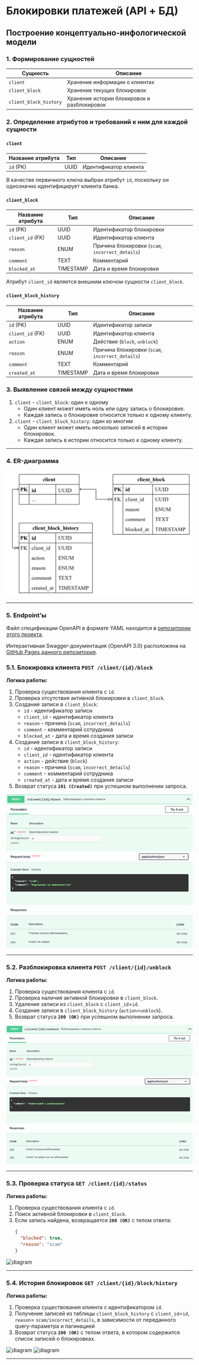 # Блокировки платежей (API + БД)

## Построение концептуально-инфологической модели

### 1. Формирование сущностей

| Сущность            | Описание                          |
|---------------------|---------------------------------|
| `client`           | Хранение информации о клиентах  |
| `client_block`     | Хранение текущих блокировок     |
| `client_block_history` | Хранение истории блокировок и разблокировок |

### 2. Определение атрибутов и требований к ним для каждой сущности

#### `client`
| Название атрибута | Тип  | Описание                     |
|-------------------|------|-----------------------------|
| `id` (PK)        | UUID | Идентификатор клиента       |

В качестве первичного ключа выбран атрибут `id`, поскольку он однозначно идентифицирует клиента банка.

#### `client_block`
| Название атрибута | Тип         | Описание                                        |
|-------------------|------------|------------------------------------------------|
| `id` (PK)        | UUID       | Идентификатор блокировки                        |
| `client_id` (FK) | UUID       | Идентификатор клиента                          |
| `reason`        | ENUM       | Причина блокировки (`scam`, `incorrect_details`) |
| `comment`       | TEXT       | Комментарий                                    |
| `blocked_at`    | TIMESTAMP  | Дата и время блокировки                        |

Атрибут `client_id` является внешним ключом сущности `client_block`.

#### `client_block_history`
| Название атрибута | Тип         | Описание                                        |
|-------------------|------------|------------------------------------------------|
| `id` (PK)        | UUID       | Идентификатор записи                          |
| `client_id` (FK) | UUID       | Идентификатор клиента                         |
| `action`        | ENUM       | Действие (`block`, `unblock`)                  |
| `reason`        | ENUM       | Причина блокировки (`scam`, `incorrect_details`) |
| `comment`       | TEXT       | Комментарий                                   |
| `created_at`    | TIMESTAMP  | Дата и время блокировки                       |

### 3. Выявление связей между сущностями
1. `client` - `client_block`: один к одному  
   - Один клиент может иметь ноль или одну запись о блокировке.  
   - Каждая запись о блокировке относится только к одному клиенту.  
2. `client` - `client_block_history`: один ко многим  
   - Один клиент может иметь несколько записей в истории блокировок.  
   - Каждая запись в истории относится только к одному клиенту.  

---
### 4. ER-диаграмма
![diagram](images/ER.jpg) 

---

### 5. Endpoint’ы

Файл спецификации OpenAPI в формате YAML находится в [репозитории этого проекта](openapi.yaml). 

Интерактивная Swagger-документация (OpenAPI 3.0) расположена на [GitHub Pages данного репозитория](https://medentseva-elizaveta.github.io/Blocking_payments/).


### 5.1. Блокировка клиента `POST /client/{id}/block`
**Логика работы:**
1. Проверка существования клиента с `id`.
2. Проверка отсутствия активной блокировки в `client_block`.
3. Создание записи в `client_block`:
   - `id` - идентификатор записи
   - `client_id` - идентификатор клиента
   - `reason` - причина (`scam`, `incorrect_details`)
   - `comment` - комментарий сотрудника
   - `blocked_at` - дата и время создания записи
4. Создание записи в `client_block_history`:
   - `id` - идентификатор записи
   - `client_id` - идентификатор клиента
   - `action` - действие (`block`)
   - `reason` - причина (`scam`, `incorrect_details`)
   - `comment` - комментарий сотрудника
   - `created_at` - дата и время создания записи 
5. Возврат статуса **`201 (Created)`** при успешном выполнении запроса.

![diagram](images/Block.png) 

---

### 5.2. Разблокировка клиента `POST /client/{id}/unblock`
**Логика работы:**
1. Проверка существования клиента с `id`.
2. Проверка наличия активной блокировки в `client_block`.
3. Удаление записи из `client_block` с `client_id`=`id`.
4. Создание записи в `client_block_history` (`action`=`unblock`).
5. Возврат статуса **`200 (OK)`** при успешном выполнении запроса.

![diagram](images/Unblock.png) 

---

### 5.3. Проверка статуса `GET /client/{id}/status`
**Логика работы:**
1. Проверка существования клиента с `id`.
2. Поиск активной блокировки в `client_block`.
3. Если запись найдена, возвращается **`200 (OK)`** с телом ответа:
   ```json
   {
     "blocked": true,
     "reason": "scam"
   }

![diagram](images/Status.png) 

---

### 5.4. История блокировок `GET /client/{id}/block/history`
**Логика работы:**
1. Проверка существования клиента с идентификатором `id`.
2. Получение записей из таблицы `client_block_history` с `client_id`=`id`, `reason`= `scam/incorrect_details`, в зависимости от переданного query-параметра и пагинацией
3. Возврат статуса **`200 (OK)`** с телом ответа, в котором содержится список записей о блокировках.

![diagram](images/History1.png) 
![diagram](images/History2.png) 

---

